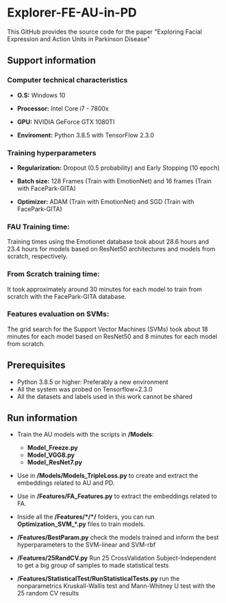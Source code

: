 # Explorer-FE-AU-in-PD
This GitHub provides the source code for the paper "Exploring Facial Expression and Action Units in Parkinson Disease"

## Support information
### Computer technical characteristics

- **O.S:** Windows 10

- **Processor:** Intel Core i7 - 7800x

- **GPU:** NVIDIA GeForce GTX 1080TI 

- **Enviroment:** Python 3.8.5 with TensorFlow 2.3.0 

### Training hyperparameters

- **Regularization:** Dropout (0.5 probability) and Early Stopping (10 epoch)

- **Batch size:** 128 Frames (Train with EmotionNet) and 16 frames (Train with FacePark-GITA)

- **Optimizer:** ADAM (Train with EmotionNet) and SGD (Train with FacePark-GITA)

### **FAU Training time:**
Training times using the Emotionet database took about 28.6 hours and 23.4 hours for models based on ResNet50 architectures and models from scratch, respectively. 

### **From Scratch training time:**
It took approximately around 30 minutes for each model to train from scratch with the FacePark-GITA database.

### **Features evaluation on SVMs:**
The grid search for the Support Vector Machines (SVMs) took about 18 minutes for each model based on ResNet50 and 8 minutes for each model from scratch.

## Prerequisites

- Python 3.8.5 or higher: Preferably a new environment
- All the system was probed on Tensorflow=2.3.0 
- All the datasets and labels used in this work cannot be shared 


## Run information

- Train the AU models with the scripts in **/Models**:
	- **Model_Freeze.py**
	- **Model_VGG8.py**
	- **Model_ResNet7.py**
	
- Use in **/Models/Models_TripleLoss.py** to create and extract the embeddings related to AU and PD.
- Use in **/Features/FA_Features.py** to extract the embeddings related to FA.

- Inside all the **/Features/\*/\*/** folders, you can run **Optimization_SVM_\*.py** files to train models.

- **/Features/BestParam.py** check the models trained and inform the best hyperparameters to the SVM-linear and SVM-rbf

- **/Features/25RandCV.py** Run 25 CrossValidation Subject-Independent to get a big group of samples to made statistical tests

- **/Features/StatisticalTest/RunStatisticalTests.py** run the nonparametrics Kruskall-Wallis test and Mann-Whitney U test with the 25 random CV results
